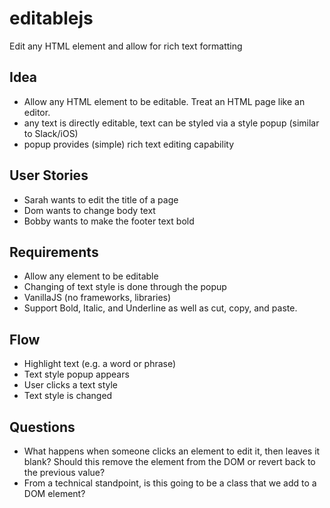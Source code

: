# editablejs
Edit any HTML element and allow for rich text formatting

## Idea
- Allow any HTML element to be editable.  Treat an HTML page like an editor.
- any text is directly editable, text can be styled via a style popup (similar to Slack/iOS)
- popup provides (simple) rich text editing capability 

## User Stories
- Sarah wants to edit the title of a page
- Dom wants to change body text
- Bobby wants to make the footer text bold

## Requirements
- Allow any element to be editable
- Changing of text style is done through the popup
- VanillaJS (no frameworks, libraries)
- Support Bold, Italic, and Underline as well as cut, copy, and paste. 

## Flow
- Highlight text (e.g. a word or phrase)
- Text style popup appears
- User clicks a text style
- Text style is changed

## Questions
- What happens when someone clicks an element to edit it, then leaves it blank?  Should this remove the element from the DOM or revert back to the previous value?
- From a technical standpoint, is this going to be a class that we add to a DOM element?
